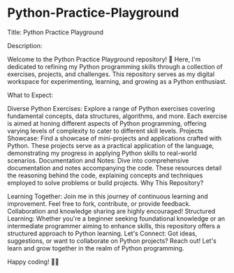 # Python-Practice-Playground

Title: Python Practice Playground

Description:

Welcome to the Python Practice Playground repository! 🐍 Here, I'm dedicated to refining my Python programming skills through a collection of exercises, projects, and challenges. This repository serves as my digital workspace for experimenting, learning, and growing as a Python enthusiast.

What to Expect:

Diverse Python Exercises: Explore a range of Python exercises covering fundamental concepts, data structures, algorithms, and more. Each exercise is aimed at honing different aspects of Python programming, offering varying levels of complexity to cater to different skill levels.
Projects Showcase: Find a showcase of mini-projects and applications crafted with Python. These projects serve as a practical application of the language, demonstrating my progress in applying Python skills to real-world scenarios.
Documentation and Notes: Dive into comprehensive documentation and notes accompanying the code. These resources detail the reasoning behind the code, explaining concepts and techniques employed to solve problems or build projects.
Why This Repository?

Learning Together: Join me in this journey of continuous learning and improvement. Feel free to fork, contribute, or provide feedback. Collaboration and knowledge sharing are highly encouraged!
Structured Learning: Whether you're a beginner seeking foundational knowledge or an intermediate programmer aiming to enhance skills, this repository offers a structured approach to Python learning.
Let's Connect:
Got ideas, suggestions, or want to collaborate on Python projects? Reach out! Let's learn and grow together in the realm of Python programming.

Happy coding! 🚀🐍
